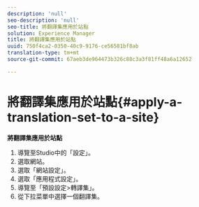 ```yaml
---
description: 'null'
seo-description: 'null'
seo-title: 將翻譯集應用於站點
solution: Experience Manager
title: 將翻譯集應用於站點
uuid: 750f4ca2-0350-40c9-9176-ce56581bf8ab
translation-type: tm+mt
source-git-commit: 67aeb3de964473b326c88c3a3f81ff48a6a12652

---
```



# 將翻譯集應用於站點{#apply-a-translation-set-to-a-site}

**將翻譯集應用於站點**

1. 導覽至Studio中的「設定」。
1. 選取網站。
1. 選取「網站設定」。
1. 選取「應用程式設定」。
1. 導覽至「預設設定&gt;轉譯集」。
1. 從下拉菜單中選擇一個翻譯集。